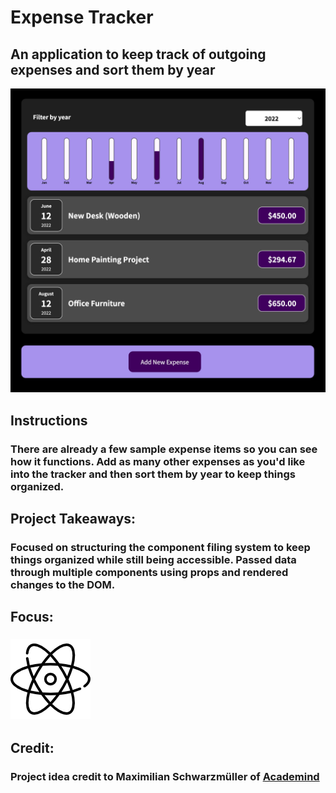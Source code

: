 # Expense Tracker
## An application to keep track of outgoing expenses and sort them by year
![Expense Tracker Preview](../../src/img/projects/previews/expense-tracker.jpg)
## Instructions
### There are already a few sample expense items so you can see how it functions. Add as many other expenses as you'd like into the tracker and then sort them by year to keep things organized.
## Project Takeaways:
### Focused on structuring the component filing system to keep things organized while still being accessible. Passed data through multiple components using props and rendered changes to the DOM.
## Focus:
### ![Atom Icon](../../src/img/atom.png)
## Credit: 
### Project idea credit to Maximilian Schwarzmüller of [Academind](https://academind.com/)